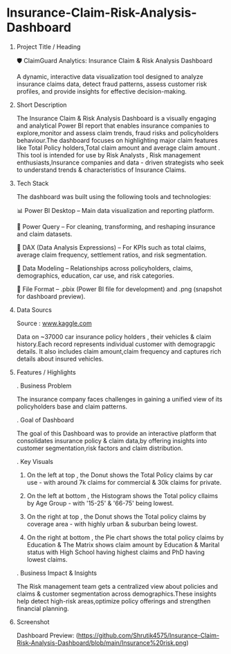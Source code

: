 # Insurance-Claim-Risk-Analysis-Dashboard

  1. Project Title / Heading
     
     🛡️ ClaimGuard Analytics: Insurance Claim & Risk Analysis Dashboard
 
      A dynamic, interactive data visualization tool designed to analyze insurance claims data, detect fraud patterns, assess customer risk profiles, and provide
      insights for effective decision-making.

  3. Short Description 

       The Insurance Claim & Risk Analysis Dashboard is a visually engaging and analytical Power BI report that enables insurance companies to explore,monitor and 
       assess claim trends, fraud risks and policyholders behaviour.The dashboard focuses on highlighting major claim features like Total Policy holders,Total claim 
       amount and average claim amount . This tool is intended for use by Risk Analysts , Risk management enthusiasts,Insurance companies and data - driven strategists
       who seek to understand trends & characteristics of Insurance Claims.

  4. Tech Stack

     The dashboard was built using the following tools and technologies:
   
     📊 Power BI Desktop – Main data visualization and reporting platform.
     
     🔄 Power Query – For cleaning, transforming, and reshaping insurance and claim datasets.
     
     🧮 DAX (Data Analysis Expressions) – For KPIs such as total claims, average claim frequency, settlement ratios, and risk segmentation.
     
     🔗 Data Modeling – Relationships across policyholders, claims, demographics, education, car use, and risk categories.
     
     📂 File Format – .pbix (Power BI file for development) and .png (snapshot for dashboard preview).

  5. Data Sourcs

       Source : www.kaggle.com
     
       Data on ~37000 car insurance policy holders , their vehicles & claim history.Each record represents individual customer with demograpgic details.
       It also includes claim amount,claim frequency and captures rich details about insured vehicles.

  6. Features / Highlights

     . Business Problem
     
       The insurance company faces challenges in gaining a unified view of its policyholders base and claim patterns.
   
     . Goal of Dashboard
     
       The goal of this Dashboard was to provide an interactive platform that consolidates insurance policy & claim data,by offering insights into customer
       segmentation,risk factors and claim distribution.

     . Key Visuals
     
     1. On the left at top , the Donut shows the Total Policy claims by car use - with around 7k claims for commercial & 30k claims for private.
        
     2. On the left at bottom , the Histogram shows the Total policy cllaims by Age Group - with '15-25' & '66-75' being lowest.
        
     3. On the right at top , the Donut shows the Total policy claims by coverage area - with highly urban & suburban being lowest.
        
     4. On the right at bottom , the Pie chart shows the total policy claims by Education & The Matrix shows claim amount by Education & Marital status with High
         School having highest claims and PhD having lowest claims.

     . Business Impact & Insights
     
       The Risk management team gets a centralized view about policies and claims & customer segmentation across demographics.These insights help detect high-risk
       areas,optimize policy offerings and strengthen financial planning.

  6. Screenshot

     Dashboard Preview: (https://github.com/Shrutik4575/Insurance-Claim-Risk-Analysis-Dashboard/blob/main/Insurance%20risk.png)

   

   
